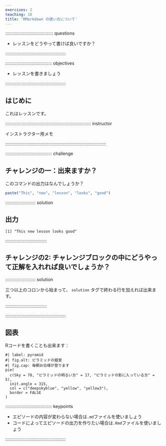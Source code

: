 ```yaml
---
exercises: 2
teaching: 10
title: 'RMarkdown の使い方について'
---
```


:::::::::::::::::::::::::::::::::::::: questions 

- レッスンをどうやって書けば良いですか？

::::::::::::::::::::::::::::::::::::::::::::::::

::::::::::::::::::::::::::::::::::::: objectives

- レッスンを書きましょう

::::::::::::::::::::::::::::::::::::::::::::::::

## はじめに

これはレッスンです。

:::::::::::::::::::::::::::::::::::::::::::::::::::::::::::::::::::: instructor

インストラクター用メモ

::::::::::::::::::::::::::::::::::::::::::::::::::::::::::::::::::::::::::::::::

::::::::::::::::::::::::::::::::::::: challenge 

## チャレンジの一：出来ますか？

このコマンドの出力はなんでしょうか？

```r
paste("This", "new", "lesson", "looks", "good")
```

:::::::::::::::::::::::: solution 

## 出力
 
```output
[1] "This new lesson looks good"
```

:::::::::::::::::::::::::::::::::

## チャレンジの2: チャレンジブロックの中にどうやって正解を入れれば良いでしょうか？

:::::::::::::::::::::::: solution 

三つ以上のコロンから始まって、 `solution` タグで終わる行を加えれば出来ます。

:::::::::::::::::::::::::::::::::

::::::::::::::::::::::::::::::::::::::::::::::::

## 図表

Rコードを書くことも出来ます：

```{r}
#| label: pyramid
#| fig.alt: ピラミッドの錯覚
#| fig.cap: 毎朝お日様が登ります
pie(
  c(Sky = 78, "ピラミッドの明るい方" = 17, "ピラミッドの影に入っている方" = 5), 
  init.angle = 315, 
  col = c("deepskyblue", "yellow", "yellow3"), 
  border = FALSE
)
```

::::::::::::::::::::::::::::::::::::: keypoints 


  - エピソードの内容が変わらない場合は`.md`ファイルを使いましょう
- コードによってエピソードの出力を作りたい場合は`.Rmd`ファイルを使いましょう

::::::::::::::::::::::::::::::::::::::::::::::::
